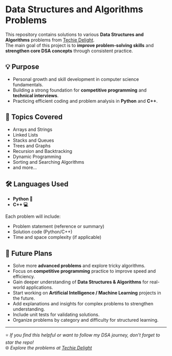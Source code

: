 # Data Structures and Algorithms Problems

This repository contains solutions to various **Data Structures and Algorithms** problems from [Techie Delight](https://www.techiedelight.com/data-structures-and-algorithms-problems/).  
The main goal of this project is to **improve problem-solving skills** and **strengthen core DSA concepts** through consistent practice.

## 💡 Purpose
- Personal growth and skill development in computer science fundamentals.  
- Building a strong foundation for **competitive programming** and **technical interviews**.  
- Practicing efficient coding and problem analysis in **Python** and **C++**.

## 🧠 Topics Covered
- Arrays and Strings  
- Linked Lists  
- Stacks and Queues  
- Trees and Graphs  
- Recursion and Backtracking  
- Dynamic Programming  
- Sorting and Searching Algorithms  
- and more...

## 🛠️ Languages Used
- **Python 🐍**
- **C++ 💻**

Each problem will include:
- Problem statement (reference or summary)
- Solution code (Python/C++)
- Time and space complexity (if applicable)

## 🚀 Future Plans
- Solve more **advanced problems** and explore tricky algorithms.  
- Focus on **competitive programming** practice to improve speed and efficiency.  
- Gain deeper understanding of **Data Structures & Algorithms** for real-world applications.  
- Start working on **Artificial Intelligence / Machine Learning** projects in the future.  
- Add explanations and insights for complex problems to strengthen understanding.  
- Include unit tests for validating solutions.  
- Organize problems by category and difficulty for structured learning.

---

⭐ *If you find this helpful or want to follow my DSA journey, don’t forget to star the repo!*  
🌐 *Explore the problems at [Techie Delight](https://www.techiedelight.com/data-structures-and-algorithms-problems/)*
